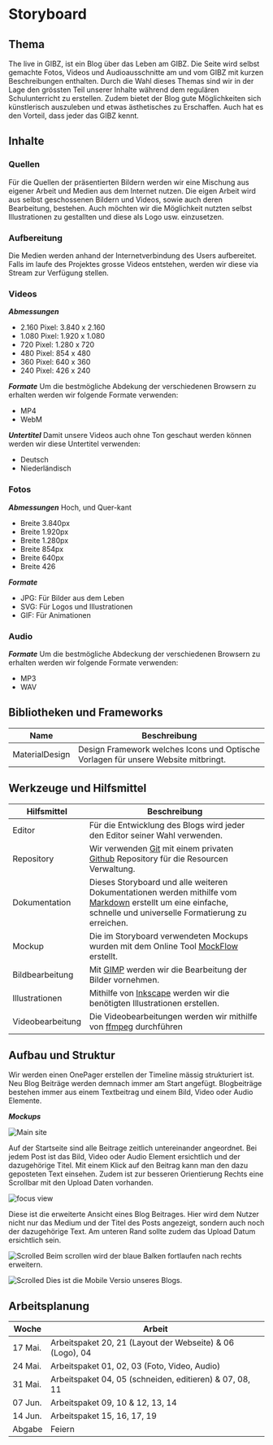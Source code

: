 Storyboard
==========

Thema
-----
The live in GIBZ, ist ein Blog über das Leben am GIBZ. Die Seite wird selbst gemachte Fotos, Videos und Audioausschnitte am und vom GIBZ mit kurzen Beschreibungen enthalten.
Durch die Wahl dieses Themas sind wir in der Lage den grössten Teil unserer Inhalte während dem regulären Schulunterricht zu erstellen. Zudem bietet der Blog gute Möglichkeiten sich künstlerisch auszuleben und etwas ästhetisches zu Erschaffen. Auch hat es den Vorteil, dass jeder das GIBZ kennt.

Inhalte
-------
### Quellen
Für die Quellen der präsentierten Bildern werden wir eine Mischung aus eigener Arbeit und Medien aus dem Internet nutzen. Die eigen Arbeit wird aus selbst geschossenen Bildern und Videos, sowie auch deren Bearbeitung, bestehen.
Auch möchten wir die Möglichkeit nutzten selbst Illustrationen zu gestallten und diese als Logo usw. einzusetzen.

### Aufbereitung
Die Medien werden anhand der Internetverbindung des Users aufbereitet. Falls im laufe des Projektes grosse Videos entstehen, werden wir diese via Stream zur Verfügung stellen.

### Videos
***Abmessungen***
- 2.160 Pixel: 3.840 x 2.160
- 1.080 Pixel: 1.920 x 1.080
- 720 Pixel: 1.280 x 720
- 480 Pixel: 854 x 480
- 360 Pixel: 640 x 360
- 240 Pixel: 426 x 240

***Formate***
Um die bestmögliche Abdekung der verschiedenen Browsern zu erhalten werden wir folgende Formate verwenden:
- MP4
- WebM

***Untertitel***
Damit unsere Videos auch ohne Ton geschaut werden können werden wir diese Untertitel verwenden:
- Deutsch
- Niederländisch

### Fotos
***Abmessungen***
Hoch, und Quer-kant
- Breite 3.840px
- Breite 1.920px
- Breite 1.280px
- Breite 854px
- Breite 640px
- Breite 426

***Formate***
- JPG: Für Bilder aus dem Leben
- SVG: Für Logos und Illustrationen
- GIF: Für Animationen

### Audio
***Formate***
Um die bestmögliche Abdeckung der verschiedenen Browsern zu erhalten werden wir folgende Formate verwenden:
- MP3
- WAV

Bibliotheken und Frameworks
---------------------------
| Name            | Beschreibung                                                                                                       |
| ----------------| ------------------------------------------------------------------------------------------------------------------ |
| MaterialDesign  | Design Framework welches Icons und Optische Vorlagen für unsere Website mitbringt.                                 |

Werkzeuge und Hilfsmittel
-------------------------

| Hilfsmittel | Beschreibung |
| ---| --- |
| Editor | Für die Entwicklung des Blogs wird jeder den Editor seiner Wahl verwenden. |
| Repository | Wir verwenden [Git](https://git-scm.com/) mit einem privaten [Github](https://github.com) Repository für die Resourcen Verwaltung. |
| Dokumentation | Dieses Storyboard und alle weiteren Dokumentationen werden mithilfe vom [Markdown](https://en.wikipedia.org/wiki/Markdown) erstellt um eine einfache, schnelle und universelle Formatierung zu erreichen. |
| Mockup | Die im Storyboard verwendeten Mockups wurden mit dem Online Tool [MockFlow](https://mockflow.com/) erstellt. |
| Bildbearbeitung | Mit [GIMP](https://www.gimp.org/) werden wir die Bearbeitung der Bilder vornehmen. |
| Illustrationen  | Mithilfe von [Inkscape](https://inkscape.org/) werden wir die benötigten Illustrationen erstellen. |
| Videobearbeitung | Die Videobearbeitungen werden wir mithilfe von [ffmpeg](https://ffmpeg.org/) durchführen |


Aufbau und Struktur
-------------------
Wir werden einen OnePager erstellen der Timeline mässig strukturiert ist. Neu Blog Beiträge werden demnach immer am Start angefügt. Blogbeiträge bestehen immer aus einem Textbeitrag und einem Bild, Video oder Audio Elemente.  

***Mockups***

![Main site](assets/main.PNG)

Auf der Startseite sind alle Beitrage zeitlich untereinander angeordnet. Bei jedem Post ist das Bild, Video oder Audio Element ersichtlich und der dazugehörige Titel. Mit einem Klick auf den Beitrag kann man den dazu geposteten Text einsehen. Zudem ist zur besseren Orientierung Rechts eine Scrollbar mit den Upload Daten vorhanden.

![focus view](assets/focus.PNG)

Diese ist die erweiterte Ansicht eines Blog Beitrages. Hier wird dem Nutzer nicht nur das Medium und der Titel des Posts angezeigt, sondern auch noch der dazugehörige Text. Am unteren Rand sollte zudem das Upload Datum ersichtlich sein.

![Scrolled](assets/main_scroll.PNG)
Beim scrollen wird der blaue Balken fortlaufen nach rechts erweitern.

![Scrolled](assets/Phone.PNG)
Dies ist die Mobile Versio unseres Blogs.

Arbeitsplanung
--------------
| Woche | Arbeit |
| --- | --- |
| 17 Mai. | Arbeitspaket 20, 21 (Layout der Webseite) & 06 (Logo), 04 |
| 24 Mai. | Arbeitspaket 01, 02, 03 (Foto, Video, Audio) |
| 31 Mai. | Arbeitspaket 04, 05 (schneiden, editieren) & 07, 08, 11 |
| 07 Jun. | Arbeitspaket 09, 10 & 12, 13, 14 |
| 14 Jun. | Arbeitspaket 15, 16, 17, 19 |
| Abgabe | Feiern|


